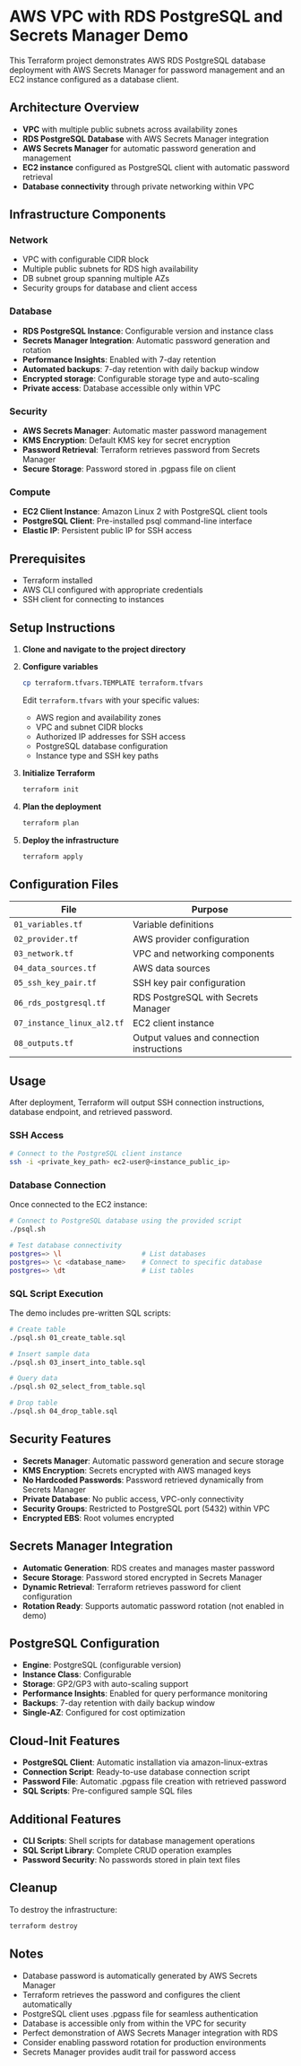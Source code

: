 # AWS VPC with RDS PostgreSQL and Secrets Manager Demo

This Terraform project demonstrates AWS RDS PostgreSQL database deployment with AWS Secrets Manager for password management and an EC2 instance configured as a database client.

## Architecture Overview

- **VPC** with multiple public subnets across availability zones
- **RDS PostgreSQL Database** with AWS Secrets Manager integration
- **AWS Secrets Manager** for automatic password generation and management
- **EC2 instance** configured as PostgreSQL client with automatic password retrieval
- **Database connectivity** through private networking within VPC

## Infrastructure Components

### Network
- VPC with configurable CIDR block
- Multiple public subnets for RDS high availability
- DB subnet group spanning multiple AZs
- Security groups for database and client access

### Database
- **RDS PostgreSQL Instance**: Configurable version and instance class
- **Secrets Manager Integration**: Automatic password generation and rotation
- **Performance Insights**: Enabled with 7-day retention
- **Automated backups**: 7-day retention with daily backup window
- **Encrypted storage**: Configurable storage type and auto-scaling
- **Private access**: Database accessible only within VPC

### Security
- **AWS Secrets Manager**: Automatic master password management
- **KMS Encryption**: Default KMS key for secret encryption
- **Password Retrieval**: Terraform retrieves password from Secrets Manager
- **Secure Storage**: Password stored in .pgpass file on client

### Compute
- **EC2 Client Instance**: Amazon Linux 2 with PostgreSQL client tools
- **PostgreSQL Client**: Pre-installed psql command-line interface
- **Elastic IP**: Persistent public IP for SSH access

## Prerequisites

- Terraform installed
- AWS CLI configured with appropriate credentials
- SSH client for connecting to instances

## Setup Instructions

1. **Clone and navigate to the project directory**

2. **Configure variables**
   ```bash
   cp terraform.tfvars.TEMPLATE terraform.tfvars
   ```
   Edit `terraform.tfvars` with your specific values:
   - AWS region and availability zones
   - VPC and subnet CIDR blocks
   - Authorized IP addresses for SSH access
   - PostgreSQL database configuration
   - Instance type and SSH key paths

3. **Initialize Terraform**
   ```bash
   terraform init
   ```

4. **Plan the deployment**
   ```bash
   terraform plan
   ```

5. **Deploy the infrastructure**
   ```bash
   terraform apply
   ```

## Configuration Files

| File | Purpose |
|------|---------|
| `01_variables.tf` | Variable definitions |
| `02_provider.tf` | AWS provider configuration |
| `03_network.tf` | VPC and networking components |
| `04_data_sources.tf` | AWS data sources |
| `05_ssh_key_pair.tf` | SSH key pair configuration |
| `06_rds_postgresql.tf` | RDS PostgreSQL with Secrets Manager |
| `07_instance_linux_al2.tf` | EC2 client instance |
| `08_outputs.tf` | Output values and connection instructions |

## Usage

After deployment, Terraform will output SSH connection instructions, database endpoint, and retrieved password.

### SSH Access
```bash
# Connect to the PostgreSQL client instance
ssh -i <private_key_path> ec2-user@<instance_public_ip>
```

### Database Connection
Once connected to the EC2 instance:

```bash
# Connect to PostgreSQL database using the provided script
./psql.sh

# Test database connectivity
postgres=> \l                    # List databases
postgres=> \c <database_name>    # Connect to specific database
postgres=> \dt                   # List tables
```

### SQL Script Execution
The demo includes pre-written SQL scripts:

```bash
# Create table
./psql.sh 01_create_table.sql

# Insert sample data
./psql.sh 03_insert_into_table.sql

# Query data
./psql.sh 02_select_from_table.sql

# Drop table
./psql.sh 04_drop_table.sql
```

## Security Features

- **Secrets Manager**: Automatic password generation and secure storage
- **KMS Encryption**: Secrets encrypted with AWS managed keys
- **No Hardcoded Passwords**: Password retrieved dynamically from Secrets Manager
- **Private Database**: No public access, VPC-only connectivity
- **Security Groups**: Restricted to PostgreSQL port (5432) within VPC
- **Encrypted EBS**: Root volumes encrypted

## Secrets Manager Integration

- **Automatic Generation**: RDS creates and manages master password
- **Secure Storage**: Password stored encrypted in Secrets Manager
- **Dynamic Retrieval**: Terraform retrieves password for client configuration
- **Rotation Ready**: Supports automatic password rotation (not enabled in demo)

## PostgreSQL Configuration

- **Engine**: PostgreSQL (configurable version)
- **Instance Class**: Configurable
- **Storage**: GP2/GP3 with auto-scaling support
- **Performance Insights**: Enabled for query performance monitoring
- **Backups**: 7-day retention with daily backup window
- **Single-AZ**: Configured for cost optimization

## Cloud-Init Features

- **PostgreSQL Client**: Automatic installation via amazon-linux-extras
- **Connection Script**: Ready-to-use database connection script
- **Password File**: Automatic .pgpass file creation with retrieved password
- **SQL Scripts**: Pre-configured sample SQL files

## Additional Features

- **CLI Scripts**: Shell scripts for database management operations
- **SQL Script Library**: Complete CRUD operation examples
- **Password Security**: No passwords stored in plain text files

## Cleanup

To destroy the infrastructure:
```bash
terraform destroy
```

## Notes

- Database password is automatically generated by AWS Secrets Manager
- Terraform retrieves the password and configures the client automatically
- PostgreSQL client uses .pgpass file for seamless authentication
- Database is accessible only from within the VPC for security
- Perfect demonstration of AWS Secrets Manager integration with RDS
- Consider enabling password rotation for production environments
- Secrets Manager provides audit trail for password access